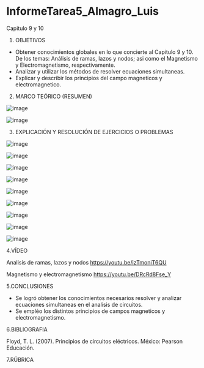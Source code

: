 # InformeTarea5_Almagro_Luis
Capitulo 9 y 10

1. OBJETIVOS

- Obtener conocimientos globales en lo que concierte al Capitulo 9 y 10. De los temas: Análisis de ramas, lazos y nodos; asi como el Magnetismo y Electromagnetismo, respectivamente.
- Analizar y utilizar los métodos de resolver ecuaciones simultaneas.
- Explicar y describir los principios del campo magneticos y electromagnetico.

2. MARCO TEÓRICO (RESUMEN)

![image](https://user-images.githubusercontent.com/105899463/178195279-6890527f-c189-46e3-a585-2ee98b53ec1c.png)

![image](https://user-images.githubusercontent.com/105899463/178196763-d3335256-f968-4f2e-95cf-02ae0ce8bff4.png)


3. EXPLICACIÓN Y RESOLUCIÓN DE EJERCICIOS O PROBLEMAS

![image](https://user-images.githubusercontent.com/105899463/178193006-8b0a7ee6-24cc-4596-95fc-58e62572e1dd.png)

![image](https://user-images.githubusercontent.com/105899463/178193055-54dd2c3f-8352-4eb4-842e-9d8661ae2249.png)

![image](https://user-images.githubusercontent.com/105899463/178193096-4b49bfae-f70e-4ad9-9885-5b03b207b7b8.png)

![image](https://user-images.githubusercontent.com/105899463/178193183-de240f8f-c139-4677-b13e-d2f0bdbb36e4.png)

![image](https://user-images.githubusercontent.com/105899463/178193226-94861fb9-e901-4969-bf61-23cc926849f3.png)

![image](https://user-images.githubusercontent.com/105899463/178193258-7e29a5a3-19e0-4073-8b71-973ebac452cd.png)

![image](https://user-images.githubusercontent.com/105899463/178193294-f8aa2b6f-4fa6-4191-8110-2e842e6a2a3b.png)

![image](https://user-images.githubusercontent.com/105899463/178193323-7c6ee870-1f7a-4beb-9ac8-1ba0f84a3973.png)

![image](https://user-images.githubusercontent.com/105899463/178193346-8466004f-8e4e-4688-b88a-9ec46f691257.png)


4.VÍDEO

Analisis de ramas, lazos y nodos
https://youtu.be/izTmoniT6QU

Magnetismo y electromagnetismo
https://youtu.be/DRcRd8Fse_Y

5.CONCLUSIONES

- Se logró obtener los conocimientos necesarios resolver y analizar ecuaciones simultaneas en el analisis de circuitos.
- Se empléo los distintos principios de campos magneticos y electromagnetismo.

6.BIBLIOGRAFIA

Floyd, T. L. (2007). Principios de circuitos eléctricos. México: Pearson Educación.

7.RÚBRICA
